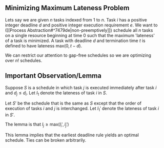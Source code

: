 ## Minimizing Maximum Lateness Problem

Lets say we are given $n$ tasks indexed from $1$ to $n$. Task $i$ has a positive integer deadline $d$ and positive integer execution requirement $e$. We want to ([[Process Abstraction#^7479de|non-preemptively]]) schedule all $n$ tasks on a single resource beginning at time 0 such that the maximum 'lateness' of a task is minimized. A task with deadline $d$ and termination time $t$ is defined to have lateness $\text{max}(0,t-d)$.

We can restrict our attention to gap-free schedules so we are optimizing over $n!$ schedules.

## Important Observation/Lemma

Suppose $S$ is a schedule in which task $j$ is executed immediately after task $i$ and $d_{j}\leq d_{i}$. Let $l_{1}$ denote the lateness of task $i$ in $S$.

Let $S'$ be the schedule that is the same as $S$ except that the order of execution of tasks $i$ and $j$ is interchanged. Let $l_{1}'$ denote the lateness of task $i$ in $S'$.

The lemma is that $l_{j}\geq \text{max}(l_{i}',l_{j}')$

This lemma implies that the earliest deadline rule yields an optimal schedule. Ties can be broken arbitrarily.